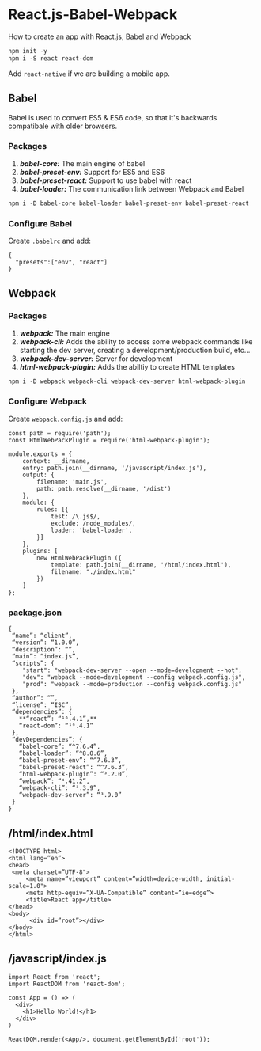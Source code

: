 # React.js-Babel-Webpack
How to create an app with React.js, Babel and Webpack

```C
npm init -y
npm i -S react react-dom
```

Add ```react-native``` if we are building a mobile app.

## Babel
Babel is used to convert ES5 & ES6 code, so that it's backwards compatibale with older browsers.

### Packages
1. ***babel-core:*** The main engine of babel
2. ***babel-preset-env:*** Support for ES5 and ES6
3. ***babel-preset-react:*** Support to use babel with react
4. ***babel-loader:*** The communication link between Webpack and Babel
```C
npm i -D babel-core babel-loader babel-preset-env babel-preset-react
```

### Configure Babel
Create ```.babelrc``` and add:
```
{
  "presets":["env", "react"]
}
```


## Webpack

### Packages
1. ***webpack:*** The main engine
2. ***webpack-cli:*** Adds the ability to access some webpack commands like starting the dev server, creating a development/production build, etc...
3. ***webpack-dev-server:*** Server for development
4. ***html-webpack-plugin:*** Adds the abiltiy to create HTML templates
```C
npm i -D webpack webpack-cli webpack-dev-server html-webpack-plugin
```

### Configure Webpack
Create ```webpack.config.js``` and add:
```
const path = require('path');
const HtmlWebPackPlugin = require('html-webpack-plugin');

module.exports = {
    context: __dirname,
    entry: path.join(__dirname, '/javascript/index.js'),
    output: {
        filename: 'main.js',
        path: path.resolve(__dirname, '/dist')
    },
    module: {
        rules: [{
            test: /\.js$/,
            exclude: /node_modules/,
            loader: 'babel-loader',
        }]
    },
    plugins: [
        new HtmlWebPackPlugin ({
            template: path.join(__dirname, '/html/index.html'),
            filename: "./index.html"
        })
    ]
};
```


### package.json
```
{
 “name”: “client”,
 “version”: “1.0.0”,
 “description”: “”,
 “main”: “index.js”,
 “scripts”: {
    "start": "webpack-dev-server --open --mode=development --hot",
    "dev": "webpack --mode=development --config webpack.config.js",
    "prod": "webpack --mode=production --config webpack.config.js"
 },
 “author”: “”,
 “license”: “ISC”,
 “dependencies”: {
   **“react”: “¹⁶.4.1”,**
   “react-dom”: “¹⁶.4.1”
 },
 “devDependencies”: {
   “babel-core”: “^7.6.4”,
   “babel-loader”: “^8.0.6”,
   “babel-preset-env”: “^7.6.3”,
   “babel-preset-react”: “^7.6.3”,
   “html-webpack-plugin”: “³.2.0”,
   “webpack”: “⁴.41.2”,
   “webpack-cli”: “³.3.9”,
   “webpack-dev-server”: “³.9.0”
 }
}
```


## /html/index.html
```
<!DOCTYPE html>
<html lang=”en”>
<head>
 <meta charset=”UTF-8">
     <meta name=”viewport” content=”width=device-width, initial-scale=1.0">
     <meta http-equiv=”X-UA-Compatible” content=”ie=edge”>
     <title>React app</title>
</head>
<body>
      <div id=”root”></div>
</body>
</html>
```

## /javascript/index.js
```
import React from 'react';
import ReactDOM from 'react-dom';

const App = () => (
  <div>
    <h1>Hello World!</h1>
  </div>
)

ReactDOM.render(<App/>, document.getElementById('root'));
```
